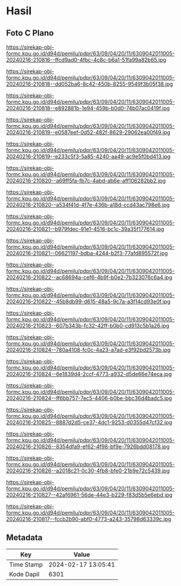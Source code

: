 # Hasil

## Foto C Plano

https://sirekap-obj-formc.kpu.go.id/d94d/pemilu/pdpr/63/09/04/20/11/6309042011005-20240216-210816--ffcd9ad0-4fbc-4c8c-b6a1-51fa99a82b65.jpg

https://sirekap-obj-formc.kpu.go.id/d94d/pemilu/pdpr/63/09/04/20/11/6309042011005-20240216-210818--dd052ba6-8c42-450b-8255-9549f3b05f38.jpg

https://sirekap-obj-formc.kpu.go.id/d94d/pemilu/pdpr/63/09/04/20/11/6309042011005-20240216-210818--e892881b-1e94-459b-b0d0-74b07ac0419f.jpg

https://sirekap-obj-formc.kpu.go.id/d94d/pemilu/pdpr/63/09/04/20/11/6309042011005-20240216-210819--e0587eef-0d52-482f-8629-29062ea00f49.jpg

https://sirekap-obj-formc.kpu.go.id/d94d/pemilu/pdpr/63/09/04/20/11/6309042011005-20240216-210819--e233c5f3-5a85-4240-aa49-ac9e5f0bd413.jpg

https://sirekap-obj-formc.kpu.go.id/d94d/pemilu/pdpr/63/09/04/20/11/6309042011005-20240216-210820--a69ff5fa-fb7c-4abd-ab6e-aff106282bb2.jpg

https://sirekap-obj-formc.kpu.go.id/d94d/pemilu/pdpr/63/09/04/20/11/6309042011005-20240216-210820--a534f41d-4f7e-436b-a18d-ccd43ac798e6.jpg

https://sirekap-obj-formc.kpu.go.id/d94d/pemilu/pdpr/63/09/04/20/11/6309042011005-20240216-210821--b979fdec-91e1-4516-bc1c-39a35f177614.jpg

https://sirekap-obj-formc.kpu.go.id/d94d/pemilu/pdpr/63/09/04/20/11/6309042011005-20240216-210821--06621197-bdba-4244-b2f3-77afd895572f.jpg

https://sirekap-obj-formc.kpu.go.id/d94d/pemilu/pdpr/63/09/04/20/11/6309042011005-20240216-210822--ac68694a-cef6-4b9f-b0e2-7b323076c6a4.jpg

https://sirekap-obj-formc.kpu.go.id/d94d/pemilu/pdpr/63/09/04/20/11/6309042011005-20240216-210822--45b8db99-d615-48a5-9c7a-a3f14cd93e0f.jpg

https://sirekap-obj-formc.kpu.go.id/d94d/pemilu/pdpr/63/09/04/20/11/6309042011005-20240216-210823--607b343b-fc32-42ff-b0b0-cd913c5b1a26.jpg

https://sirekap-obj-formc.kpu.go.id/d94d/pemilu/pdpr/63/09/04/20/11/6309042011005-20240216-210824--780a4108-fc0c-4a23-a7ad-e3f92bd2573b.jpg

https://sirekap-obj-formc.kpu.go.id/d94d/pemilu/pdpr/63/09/04/20/11/6309042011005-20240216-210824--6e1839d4-2ccf-4773-a932-d5de66e74eca.jpg

https://sirekap-obj-formc.kpu.go.id/d94d/pemilu/pdpr/63/09/04/20/11/6309042011005-20240216-210824--ff6bb757-7ec5-4406-b0be-bbc36d4badc5.jpg

https://sirekap-obj-formc.kpu.go.id/d94d/pemilu/pdpr/63/09/04/20/11/6309042011005-20240216-210825--8887d2d5-ce37-4dc1-9253-d0355d47cf32.jpg

https://sirekap-obj-formc.kpu.go.id/d94d/pemilu/pdpr/63/09/04/20/11/6309042011005-20240216-210826--8354dfa9-ef62-4f98-bf9e-7926bdd08178.jpg

https://sirekap-obj-formc.kpu.go.id/d94d/pemilu/pdpr/63/09/04/20/11/6309042011005-20240216-210826--a2018c21-0c30-4fb8-bfe0-21b9e72c5439.jpg

https://sirekap-obj-formc.kpu.go.id/d94d/pemilu/pdpr/63/09/04/20/11/6309042011005-20240216-210827--42af6961-56de-44e3-b229-f83d5b5e6ebd.jpg

https://sirekap-obj-formc.kpu.go.id/d94d/pemilu/pdpr/63/09/04/20/11/6309042011005-20240216-210817--fccb2b90-abf0-4773-a243-35798d63339c.jpg


## Metadata

| Key        | Value               |
| ---------- | ------------------- |
| Time Stamp | 2024-02-17 13:05:41 |
| Kode Dapil | 6301                |




